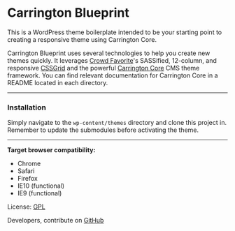 # Carrington Blueprint

This is a WordPress theme boilerplate intended to be your starting point to creating a responsive theme using Carrington Core.

Carrington Blueprint uses several technologies to help you create new themes quickly. It leverages [Crowd Favorite](http://crowdfavorite.com)'s SASSified, 12-column, and responsive [CSSGrid](https://github.com/crowdfavorite/css-grid) and the powerful [Carrington Core](https://github.com/crowdfavorite/wp-carrington-core) CMS theme framework. You can find relevant documentation for Carrington Core in a README located in each directory.

---

### Installation

Simply navigate to the `wp-content/themes` directory and clone this project in. Remember to update the submodules before activating the theme.

---

**Target browser compatibility:**
- Chrome
- Safari
- Firefox
- IE10 (functional)
- IE9 (functional)

License: [GPL](http://www.opensource.org/licenses/gpl-license.php)

Developers, contribute on [GitHub](https://github.com/crowdfavorite/wp-carrington-blueprint)